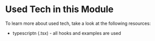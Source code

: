 # Used Tech in this Module

To learn more about used tech, take a look at the following resources:

- typescriptn (.tsx) - all hooks and examples are used
